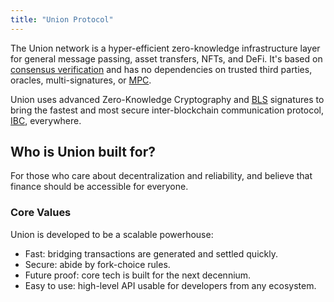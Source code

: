 ```yaml
---
title: "Union Protocol"
---
```


The Union network is a hyper-efficient zero-knowledge infrastructure layer for general message passing, asset transfers, NFTs, and DeFi. It's based on [consensus verification](/concepts/consensus-verification) and has no dependencies on trusted third parties, oracles, multi-signatures, or [MPC](https://en.wikipedia.org/wiki/Secure_multi-party_computation).

Union uses advanced Zero-Knowledge Cryptography and [BLS](/concepts/bls-signatures) signatures to bring the fastest and most secure inter-blockchain communication protocol, [IBC](/concepts/ibc), everywhere.

## Who is Union built for?

For those who care about decentralization and reliability, and believe that finance should be accessible for everyone.

### Core Values

Union is developed to be a scalable powerhouse:

- Fast: bridging transactions are generated and settled quickly.
- Secure: abide by fork-choice rules.
- Future proof: core tech is built for the next decennium.
- Easy to use: high-level API usable for developers from any ecosystem.